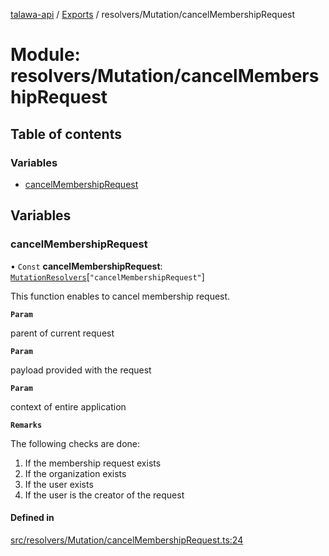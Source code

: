 [talawa-api](../README.md) / [Exports](../modules.md) / resolvers/Mutation/cancelMembershipRequest

# Module: resolvers/Mutation/cancelMembershipRequest

## Table of contents

### Variables

- [cancelMembershipRequest](resolvers_Mutation_cancelMembershipRequest.md#cancelmembershiprequest)

## Variables

### cancelMembershipRequest

• `Const` **cancelMembershipRequest**: [`MutationResolvers`](types_generatedGraphQLTypes.md#mutationresolvers)[``"cancelMembershipRequest"``]

This function enables to cancel membership request.

**`Param`**

parent of current request

**`Param`**

payload provided with the request

**`Param`**

context of entire application

**`Remarks`**

The following checks are done:
1. If the membership request exists
2. If the organization exists
3. If the user exists
4. If the user is the creator of the request

#### Defined in

[src/resolvers/Mutation/cancelMembershipRequest.ts:24](https://github.com/PalisadoesFoundation/talawa-api/blob/362768f/src/resolvers/Mutation/cancelMembershipRequest.ts#L24)
